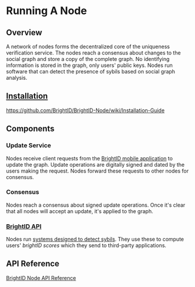 # Running A Node
## Overview
A network of nodes forms the decentralized core of the uniqueness verification service. The nodes reach a consensus about changes to the social graph and store a copy of the complete graph. No identifying information is stored in the graph, only users' public keys. Nodes run software that can detect the presence of sybils based on social graph analysis.
## [Installation](https://github.com/BrightID/BrightID-Node/wiki/Installation-Guide)
https://github.com/BrightID/BrightID-Node/wiki/Installation-Guide
## Components
### Update Service
Nodes receive client requests from the [BrightID mobile application](https://github.com/BrightID/BrightID) to update the graph. Update operations are digitally signed and dated by the users making the request. Nodes forward these requests to other nodes for consensus.
### Consensus
Nodes reach a consensus about signed update operations. Once it's clear that all nodes will accept an update, it's applied to the graph.
### [BrightID API](https://github.com/BrightID/BrightID-API)
Nodes run [systems designed to detect sybils](https://github.com/BrightID/BrightID-Node/wiki/Anti-Sybil-Systems). They use these to compute users' _brightID scores_ which they send to third-party applications.
## API Reference
[BrightID Node API Reference](https://app.swaggerhub.com/apis/brightid/brightid/1.0.0#/default/)
